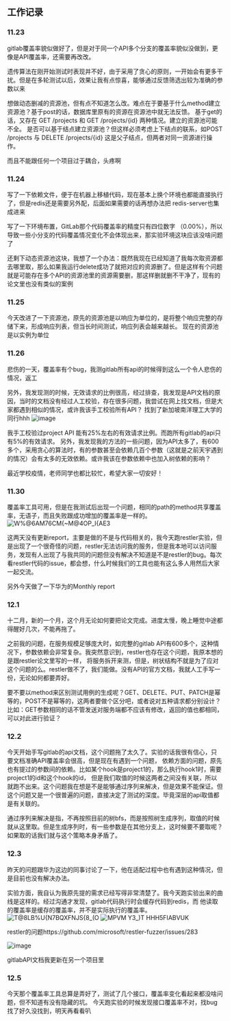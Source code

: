 ## 工作记录


### 11.23

gitlab覆盖率貌似做好了，但是对于同一个API多个分支的覆盖率貌似没做到，更像是API覆盖率，还需要再改改。

遗传算法在刚开始测试时表现并不好，由于采用了贪心的原则，一开始会有更多干扰。但是在多轮测试以后，效果让我有点惊喜，能够通过反馈筛选出较为准确的参数以来

想做动态删减的资源池，但有点不知道怎么改。难点在于要基于什么method建立资源池？基于post的话，数据库里原有的资源在资源池中就无法反馈。
基于get的话，又存在 GET /projects 和 GET /projects/{id} 两种情况。建立的资源池可能不全。
是否可以基于结点建立资源池？但这样必须考虑上下结点的联系，如POST /projects 与 DELETE /projects/{id} 这是父子结点，但两者对同一资源进行操作。

而且不能跟任何一个项目过于耦合，头疼啊


### 11.24

写了一下依赖文件，便于在机器上移植代码，现在基本上换个环境也都能直接执行了，但是redis还是需要另外配，后面如果需要的话再想办法把
redis-server也集成进来

写了一下环境布置，GitLab那个代码覆盖率的精度只有四位数字 （0.00%），所以导致一些小分支的代码覆盖情况变化不会体现出来，那实验环境这块应该没啥问题了

还剩下动态资源池这块，我想了一个办法：既然我现在已经知道了我每次取资源都去哪里取，那么如果我运行delete成功了就把对应的资源删了。但是这样有个问题
就是可能存在多个API的资源池里的资源需要删，那这样删就删不干净了，现有的论文里也没有类似的案例

### 11.25

今天改进了一下资源池，原先的资源池是以响应为单位的，是将整个响应完整的存储下来，形成响应列表，但当长时间测试，响应列表会越来越长。
现在的资源池是以实例为单位


### 11.26

悲伤的一天，覆盖率有个bug，我测gitlab所有api的时候得到这么一个令人悲伤的情况，返工

另外，我发现测的时候，无效请求的比例很高，经过排查，我发现是API文档的原因，当时的文档没有经过人工校验，存在很多问题，我尝试在网上找文档，但是大家都遇到相似的情况，或许我该手工校验所有API？
找到了新加坡南洋理工大学的同行hhh
![image](https://user-images.githubusercontent.com/71680354/143561734-15e27358-e388-44ea-bb74-75f7c09da723.png)

我手工校验过project API 能有25%左右的有效请求比例。而跑所有gitlab的api只有5%的有效请求。
另外，我发现我的方法的一些问题，因为API太多了，有600多个，采用贪心的算法时，有的参数甚至会依赖几百个参数（这就是之前天宇遇到的情况）会有太多的无效依赖。或许我该在参数依赖中也加入树依赖的影响？

最近学校疫情，老师同学也都比较忙，希望大家一切安好！


### 11.30 

覆盖率工具可用，但是在我测试后出现一个问题，相同的path的method共享覆盖率，无语子，而且失败跟成功增加的覆盖率是一样的。
![W%@6AM76CM{~M@4OP_I{AE3](https://user-images.githubusercontent.com/71680354/144161027-bd7f0920-6d0a-4d1c-a99d-c3a32862f0cf.png)

这两天没有更新report，主要是做的不是与代码相关的，我今天跑restler实验，但是出现了一个很奇怪的问题，restler无法访问我的服务，但是我本地可以访问服务，发现有人出现了与我共同的问题但没有解决不知道是不是restler的bug。每次看restler代码的issue，都会想，什么时候我们的工具也能有这么多人用然后大家一起交流。

另外今天做了一下华为的Monthly report


### 12.1

十二月，新的一个月，这个月无论如何要把论文完成。进度太慢，晚上睡觉中途都得醒好几次，不能再拖了。

之前我的问题，在服务规模足够庞大时，如完整的gitlab API有600多个，这种情况下，参数依赖会非常复杂。我突然意识到，restler也存在这个问题，我原本想的是跟restler论文里写的一样，
将服务拆开来测，但是，树状结构不就是为了应对这个问题的么。restler做不了，我们能做。没有API的官方文档，我就人工手写一份，无论如何都要弄好。

要不要以method来区别测试用例的生成呢？GET、DELETE、PUT、PATCH是幂等的，POST不是幂等的，这两者要做个区分吧，或者说对五种请求都分别设计？
比如：GET参数相同的话不管发送对服务端都不应该有修改，返回的值也都相同，可以对此进行验证？


### 12.2

今天开始手写gitlab的api文档，这个问题拖了太久了。实验的话我很有信心，只要文档准确API覆盖率会很高，但是现在有遇到一个问题，
依赖方面的问题，原先也有提过的参数间的依赖。比如某个hook是project1的，那么执行hook1时，需要project1的id和这个hook的id，
但是我们取值的时候这两者之间没有关联，所以就跑不出来。这个问题我在想是不是能够通过序列来解决，但是效果不能保证。但这个问题又是一个很普遍的问题，直接决定了测试的深度。毕竟深层的api取值都是有关联的。

通过序列来解决是指，不再按照目前的树bfs，而是按照树生成序列，取值的时候就从这里取。但是生成序列时，有一些参数是在其他分支上，这时候要不要取呢？如果取的话我们就与这个策略本身矛盾了。

### 12.3

昨天的问题跟华为这边的同事讨论了一下，他在适配过程中也有遇到这种情况，但是目前也没有解决办法。

实验方面，我自认为我原先提的需求已经写得非常清楚了。我今天跑实验出来的曲线是这样的。经过沟通才发现，gitlab代码执行时会缓存代码到redis，而
他读取的覆盖率是缓存的覆盖率，并不是实际执行的覆盖率。
![T@8LB%U{N7BQXFNJS{8_(O](https://user-images.githubusercontent.com/71680354/144589473-ff5a96b6-1c08-43cb-8b29-4f4428a4404f.png)
![MPVM Y3_)T HHH5FIABVUK](https://user-images.githubusercontent.com/71680354/144589497-b579450c-e113-4781-a5af-dca9b8e513c9.png)

restler的问题https://github.com/microsoft/restler-fuzzer/issues/283

![image](https://user-images.githubusercontent.com/71680354/144589822-bb713838-ed62-4a73-82e9-e5337322200a.png)

gitlabAPI文档我更新在另一个项目里

### 12.5

今天那个覆盖率工具总算是弄好了，测试了几个接口，覆盖率变化看起来都没啥问题，但不知道有没有隐藏的坑。
今天跑实验的时候发现接口覆盖率不对，找bug找了好久没找到，明天再看看叭